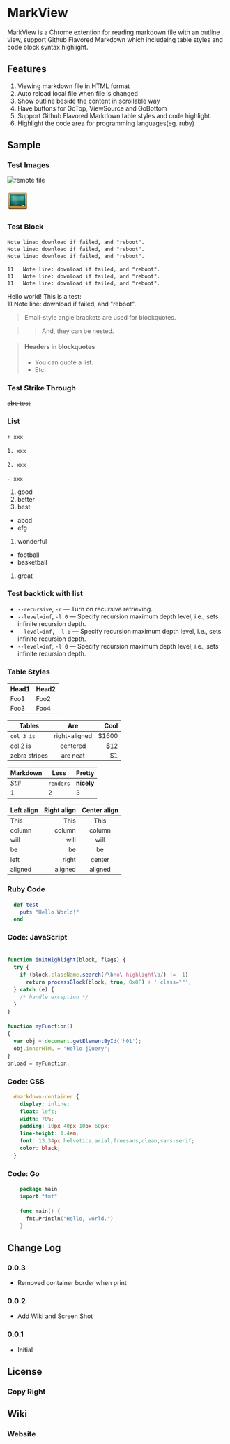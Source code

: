 # MarkView

MarkView is a Chrome extention for reading markdown file with
an outline view, support Github Flavored Markdown which includeing 
table styles and code block syntax highlight.

## Features

1. Viewing markdown file in HTML format
2. Auto reload local file when file is changed
3. Show outline beside the content in scrollable way
4. Have buttons for GoTop, ViewSource and GoBottom
5. Support Github Flavored Markdown table styles and code highlight.
6. Highlight the code area for programming languages(eg. ruby) 

## Sample

### Test Images
![remote file](https://raw.github.com/swcool/swcool.github.io/master/assets/images/icon.png) 

![local file](/assets/images/icon.png)

### Test Block

```
Note line: download if failed, and "reboot".
Note line: download if failed, and "reboot".
Note line: download if failed, and "reboot".
```

    11   Note line: download if failed, and "reboot".
    11   Note line: download if failed, and "reboot".
    11   Note line: download if failed, and "reboot".

Hello world! This is a test:  
    11   Note line: download if failed, and "reboot".
> Email-style angle brackets
> are used for blockquotes.

> > And, they can be nested.

> #### Headers in blockquotes
> 
> * You can quote a list.
> * Etc.

### Test Strike Through
~~abc test~~

### List 
```
+ xxx

1. xxx

2. xxx

- xxx
```

1. good
1. better
1. best
  -  abcd
  -  efg

1. wonderful
  * football
  * basketball

1. great

### Test backtick with list

   - `--recursive`, `-r` — Turn on recursive retrieving.
   - `--level=inf`, `-l 0` — Specify recursion maximum depth  level, i.e., sets infinite recursion depth.
   - `--level=inf, -l 0` — Specify recursion maximum depth level,
i.e., sets infinite recursion depth.
   - `--level=inf`, `-l 0` — Specify recursion maximum depth level, i.e., sets infinite recursion depth.

### Table Styles

<table>
    <tr>
        <th>Head1</th><th>Head2</th>
    </tr>
    <tr>
        <td>Foo1</td><td>Foo2</td>
    </tr>
    <tr>
        <td>Foo3</td><td>Foo4</td>
    </tr>
</table>

| Tables        | Are             | Cool   |
| ------------- | :-------------: | -----: |
| `col 3 is`    | right-aligned   | $1600  |
| col 2 is      | centered        | $12    |
| zebra stripes | are neat        | $1     |

Markdown | Less | Pretty
--- | --- | ---
*Still* | `renders` | **nicely**
1 | 2 | 3

| Left align | Right align | Center align |
|:-----------|------------:|:------------:|
| This       |        This |     This
| column     |      column |    column
| will       |        will |     will
| be         |          be |      be
| left       |       right |    center
| aligned    |     aligned |   aligned

### Ruby Code   
```ruby
  def test
    puts "Hello World!"
  end
```

### Code: JavaScript

```javascript

function initHighlight(block, flags) {
  try {
    if (block.className.search(/\bno\-highlight\b/) != -1)
      return processBlock(block, true, 0x0F) + ' class=""';
  } catch (e) {
    /* handle exception */
  }
}

function myFunction()
{
  var obj = document.getElementById('h01');
  obj.innerHTML = "Hello jQuery";
}
onload = myFunction;
```

### Code: CSS
``` css  
  #markdown-container {
    display: inline;
    float: left;
    width: 70%;
    padding: 10px 40px 10px 60px;
    line-height: 1.4em;
    font: 13.34px helvetica,arial,freesans,clean,sans-serif;
    color: black;
  }
```

### Code: Go 

```go
    package main
    import "fmt"

    func main() {
      fmt.Println("Hello, world.")
    }
```

## Change Log

### 0.0.3  
  - Removed container border when print  

### 0.0.2  
  - Add Wiki and Screen Shot

### 0.0.1  
  - Initial  

## License
### Copy Right

## Wiki
### Website 

